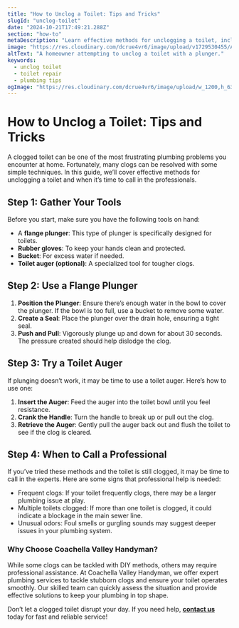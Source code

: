 ```yaml
---
title: "How to Unclog a Toilet: Tips and Tricks"
slugId: "unclog-toilet"
date: "2024-10-21T17:49:21.288Z"
section: "how-to"
metaDescription: "Learn effective methods for unclogging a toilet, including tips for DIY fixes and when to call a professional."
image: "https://res.cloudinary.com/dcrue4vr6/image/upload/v1729530455/AdobeStock_780957159.jpg"
altText: "A homeowner attempting to unclog a toilet with a plunger."
keywords:
  - unclog toilet
  - toilet repair
  - plumbing tips
ogImage: "https://res.cloudinary.com/dcrue4vr6/image/upload/w_1200,h_630,q_auto,f_auto/v1729530455/AdobeStock_780957159.jpg"
---
```


# How to Unclog a Toilet: Tips and Tricks

A clogged toilet can be one of the most frustrating plumbing problems you encounter at home. Fortunately, many clogs can be resolved with some simple techniques. In this guide, we’ll cover effective methods for unclogging a toilet and when it’s time to call in the professionals.

## Step 1: Gather Your Tools

Before you start, make sure you have the following tools on hand:
- A **flange plunger**: This type of plunger is specifically designed for toilets.
- **Rubber gloves**: To keep your hands clean and protected.
- **Bucket**: For excess water if needed.
- **Toilet auger (optional)**: A specialized tool for tougher clogs.

## Step 2: Use a Flange Plunger

1. **Position the Plunger**: Ensure there’s enough water in the bowl to cover the plunger. If the bowl is too full, use a bucket to remove some water.
2. **Create a Seal**: Place the plunger over the drain hole, ensuring a tight seal.
3. **Push and Pull**: Vigorously plunge up and down for about 30 seconds. The pressure created should help dislodge the clog.

## Step 3: Try a Toilet Auger

If plunging doesn’t work, it may be time to use a toilet auger. Here’s how to use one:

1. **Insert the Auger**: Feed the auger into the toilet bowl until you feel resistance.
2. **Crank the Handle**: Turn the handle to break up or pull out the clog.
3. **Retrieve the Auger**: Gently pull the auger back out and flush the toilet to see if the clog is cleared.

## Step 4: When to Call a Professional

If you’ve tried these methods and the toilet is still clogged, it may be time to call in the experts. Here are some signs that professional help is needed:
- Frequent clogs: If your toilet frequently clogs, there may be a larger plumbing issue at play.
- Multiple toilets clogged: If more than one toilet is clogged, it could indicate a blockage in the main sewer line.
- Unusual odors: Foul smells or gurgling sounds may suggest deeper issues in your plumbing system.

### Why Choose Coachella Valley Handyman?

While some clogs can be tackled with DIY methods, others may require professional assistance. At Coachella Valley Handyman, we offer expert plumbing services to tackle stubborn clogs and ensure your toilet operates smoothly. Our skilled team can quickly assess the situation and provide effective solutions to keep your plumbing in top shape.

Don’t let a clogged toilet disrupt your day. If you need help, **[contact us](/#contact)** today for fast and reliable service!
